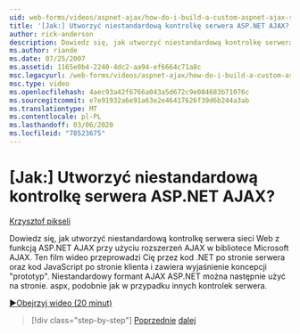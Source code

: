 ```yaml
---
uid: web-forms/videos/aspnet-ajax/how-do-i-build-a-custom-aspnet-ajax-server-control
title: '[Jak:] Utworzyć niestandardową kontrolkę serwera ASP.NET AJAX? | Microsoft Docs'
author: rick-anderson
description: Dowiedz się, jak utworzyć niestandardową kontrolkę serwera sieci Web z funkcją ASP.NET AJAX przy użyciu rozszerzeń AJAX w bibliotece Microsoft AJAX. Ten film wideo przeprowadzi Cię przez Ciebie...
ms.author: riande
ms.date: 07/25/2007
ms.assetid: 1165e0b4-2240-4dc2-aa94-ef6664c71a8c
msc.legacyurl: /web-forms/videos/aspnet-ajax/how-do-i-build-a-custom-aspnet-ajax-server-control
msc.type: video
ms.openlocfilehash: 4aec93a42f6766a043a5d672c9e084683b71076c
ms.sourcegitcommit: e7e91932a6e91a63e2e46417626f39d6b244a3ab
ms.translationtype: MT
ms.contentlocale: pl-PL
ms.lasthandoff: 03/06/2020
ms.locfileid: "78523675"
---
```

# <a name="how-do-i-build-a-custom-aspnet-ajax-server-control"></a>[Jak:] Utworzyć niestandardową kontrolkę serwera ASP.NET AJAX?

[Krzysztof pikseli](https://twitter.com/chrispels)

Dowiedz się, jak utworzyć niestandardową kontrolkę serwera sieci Web z funkcją ASP.NET AJAX przy użyciu rozszerzeń AJAX w bibliotece Microsoft AJAX. Ten film wideo przeprowadzi Cię przez kod .NET po stronie serwera oraz kod JavaScript po stronie klienta i zawiera wyjaśnienie koncepcji "prototyp". Niestandardowy formant AJAX ASP.NET można następnie użyć na stronie. aspx, podobnie jak w przypadku innych kontrolek serwera.

[&#9654;Obejrzyj wideo (20 minut)](https://channel9.msdn.com/Blogs/ASP-NET-Site-Videos/how-do-i-build-a-custom-aspnet-ajax-server-control)

> [!div class="step-by-step"]
> [Poprzednie](how-do-i-debug-aspnet-ajax-applications-using-visual-studio-2005.md)
> [dalej](how-do-i-use-javascript-to-refresh-an-aspnet-ajax-updatepanel.md)
